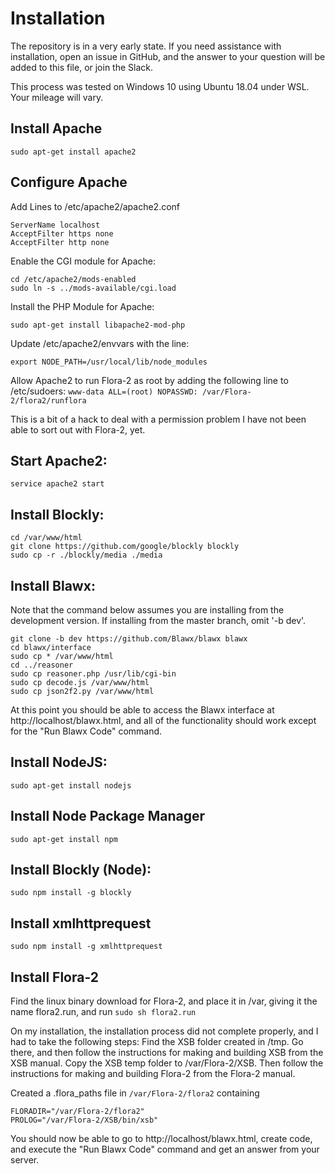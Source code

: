 # Installation

The repository is in a very early state. If you need assistance with installation, open an issue in GitHub,
and the answer to your question will be added to this file, or join the Slack.

This process was tested on Windows 10 using Ubuntu 18.04 under WSL. Your mileage will vary.

## Install Apache
`sudo apt-get install apache2`

## Configure Apache
Add Lines to /etc/apache2/apache2.conf

```
ServerName localhost
AcceptFilter https none
AcceptFilter http none
```

Enable the CGI module for Apache:

```
cd /etc/apache2/mods-enabled
sudo ln -s ../mods-available/cgi.load
```

Install the PHP Module for Apache:

`sudo apt-get install libapache2-mod-php`

Update /etc/apache2/envvars with the line:

`export NODE_PATH=/usr/local/lib/node_modules`

Allow Apache2 to run Flora-2 as root by adding the following line to /etc/sudoers:
`www-data ALL=(root) NOPASSWD: /var/Flora-2/flora2/runflora`

This is a bit of a hack to deal with a permission problem I have not been able to sort out with Flora-2, yet.

## Start Apache2:
`service apache2 start`

## Install Blockly:
```
cd /var/www/html
git clone https://github.com/google/blockly blockly
sudo cp -r ./blockly/media ./media
```

## Install Blawx:
Note that the command below assumes you are installing from the development version.
If installing from the master branch, omit '-b dev'.
```
git clone -b dev https://github.com/Blawx/blawx blawx
cd blawx/interface
sudo cp * /var/www/html
cd ../reasoner
sudo cp reasoner.php /usr/lib/cgi-bin
sudo cp decode.js /var/www/html
sudo cp json2f2.py /var/www/html
```

At this point you should be able to access the Blawx interface at http://localhost/blawx.html, and all of the functionality
should work except for the "Run Blawx Code" command.

## Install NodeJS:
`sudo apt-get install nodejs`

## Install Node Package Manager
`sudo apt-get install npm`

## Install Blockly (Node):
```
sudo npm install -g blockly
```

## Install xmlhttprequest
`sudo npm install -g xmlhttprequest`

## Install Flora-2
Find the linux binary download for Flora-2, and place it in /var, giving it the name flora2.run, and run
`sudo sh flora2.run`

On my installation, the installation process did not complete properly, and I had to take the following steps:
Find the XSB folder created in /tmp. Go there, and then follow the instructions for making and building XSB from the XSB manual.
Copy the XSB temp folder to /var/Flora-2/XSB.
Then follow the instructions for making and building Flora-2 from the Flora-2 manual.

Created a .flora_paths file in `/var/Flora-2/flora2` containing
```
FLORADIR="/var/Flora-2/flora2"
PROLOG="/var/Flora-2/XSB/bin/xsb"
```

You should now be able to go to http://localhost/blawx.html, create code, and execute the "Run Blawx Code" command and get an answer from your server.
